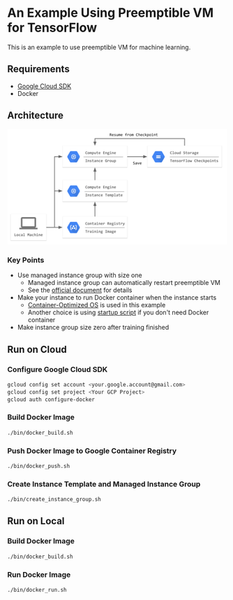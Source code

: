 # An Example Using Preemptible VM for TensorFlow 

This is an example to use preemptible VM for machine learning.

## Requirements

* [Google Cloud SDK](https://cloud.google.com/sdk/install)
* Docker

## Architecture

<img src="img/preemptible_trainer_architecture.png" width="800"/>

### Key Points

- Use managed instance group with size one
  - Managed instance group can automatically restart preemptible VM
  - See the [official document](https://cloud.google.com/compute/docs/instances/preemptible#preemptible_with_instance_groups) for details
- Make your instance to run Docker container when the instance starts
  - [Container-Optimized OS](https://cloud.google.com/compute/docs/containers/deploying-containers) is used in this example
  - Another choice is using [startup script](https://cloud.google.com/compute/docs/startupscript) if you don't need Docker container
- Make instance group size zero after training finished

## Run on Cloud

### Configure Google Cloud SDK

```bash
gcloud config set account <your.google.account@gmail.com>
gcloud config set project <Your GCP Project>
gcloud auth configure-docker
```

### Build Docker Image

```bash
./bin/docker_build.sh
```

### Push Docker Image to Google Container Registry

```bash
./bin/docker_push.sh
```

### Create Instance Template and Managed Instance Group

```bash
./bin/create_instance_group.sh
```

## Run on Local

### Build Docker Image

```bash
./bin/docker_build.sh
```

### Run Docker Image

```bash
./bin/docker_run.sh
```
